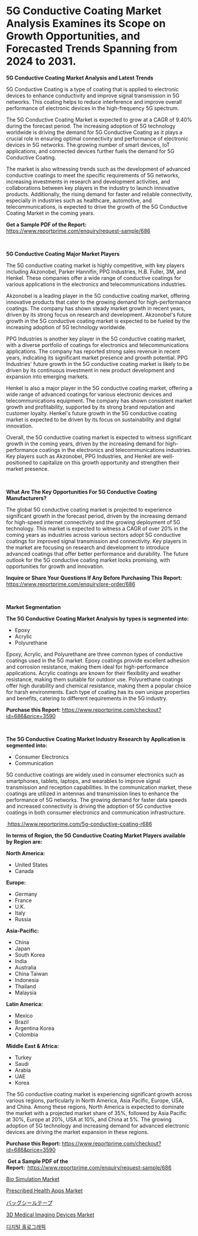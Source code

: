 <p><h1>5G Conductive Coating Market Analysis Examines its Scope on Growth Opportunities, and Forecasted Trends Spanning from 2024 to 2031.</h1></p><p><strong>5G Conductive Coating Market Analysis and Latest Trends</strong></p>
<p><p>5G Conductive Coating is a type of coating that is applied to electronic devices to enhance conductivity and improve signal transmission in 5G networks. This coating helps to reduce interference and improve overall performance of electronic devices in the high-frequency 5G spectrum.</p><p>The 5G Conductive Coating Market is expected to grow at a CAGR of 9.40% during the forecast period. The increasing adoption of 5G technology worldwide is driving the demand for 5G Conductive Coating as it plays a crucial role in ensuring optimal connectivity and performance of electronic devices in 5G networks. The growing number of smart devices, IoT applications, and connected devices further fuels the demand for 5G Conductive Coating.</p><p>The market is also witnessing trends such as the development of advanced conductive coatings to meet the specific requirements of 5G networks, increasing investments in research and development activities, and collaborations between key players in the industry to launch innovative products. Additionally, the rising demand for faster and reliable connectivity, especially in industries such as healthcare, automotive, and telecommunications, is expected to drive the growth of the 5G Conductive Coating Market in the coming years.</p></p>
<p><strong>Get a Sample PDF of the Report:&nbsp;</strong> <a href="https://www.reportprime.com/enquiry/request-sample/686">https://www.reportprime.com/enquiry/request-sample/686</a></p>
<p>&nbsp;</p>
<p><strong>5G Conductive Coating Major Market Players</strong></p>
<p><p>The 5G conductive coating market is highly competitive, with key players including Akzonobel, Parker Hannifin, PPG Industries, H.B. Fuller, 3M, and Henkel. These companies offer a wide range of conductive coatings for various applications in the electronics and telecommunications industries.</p><p>Akzonobel is a leading player in the 5G conductive coating market, offering innovative products that cater to the growing demand for high-performance coatings. The company has shown steady market growth in recent years, driven by its strong focus on research and development. Akzonobel's future growth in the 5G conductive coating market is expected to be fueled by the increasing adoption of 5G technology worldwide.</p><p>PPG Industries is another key player in the 5G conductive coating market, with a diverse portfolio of coatings for electronics and telecommunications applications. The company has reported strong sales revenue in recent years, indicating its significant market presence and growth potential. PPG Industries' future growth in the 5G conductive coating market is likely to be driven by its continuous investment in new product development and expansion into emerging markets.</p><p>Henkel is also a major player in the 5G conductive coating market, offering a wide range of advanced coatings for various electronic devices and telecommunications equipment. The company has shown consistent market growth and profitability, supported by its strong brand reputation and customer loyalty. Henkel's future growth in the 5G conductive coating market is expected to be driven by its focus on sustainability and digital innovation.</p><p>Overall, the 5G conductive coating market is expected to witness significant growth in the coming years, driven by the increasing demand for high-performance coatings in the electronics and telecommunications industries. Key players such as Akzonobel, PPG Industries, and Henkel are well-positioned to capitalize on this growth opportunity and strengthen their market presence.</p></p>
<p>&nbsp;</p>
<p><strong>What Are The Key Opportunities For 5G Conductive Coating Manufacturers?</strong></p>
<p><p>The global 5G conductive coating market is projected to experience significant growth in the forecast period, driven by the increasing demand for high-speed internet connectivity and the growing deployment of 5G technology. This market is expected to witness a CAGR of over 20% in the coming years as industries across various sectors adopt 5G conductive coatings for improved signal transmission and connectivity. Key players in the market are focusing on research and development to introduce advanced coatings that offer better performance and durability. The future outlook for the 5G conductive coating market looks promising, with opportunities for growth and innovation.</p></p>
<p><strong>Inquire or Share Your Questions If Any Before Purchasing This Report:</strong> <a href="https://www.reportprime.com/enquiry/pre-order/686">https://www.reportprime.com/enquiry/pre-order/686</a></p>
<p>&nbsp;</p>
<p><strong>Market Segmentation</strong></p>
<p><strong>The 5G Conductive Coating Market Analysis by types is segmented into:</strong></p>
<p><ul><li>Epoxy</li><li>Acrylic</li><li>Polyurethane</li></ul></p>
<p><p>Epoxy, Acrylic, and Polyurethane are three common types of conductive coatings used in the 5G market. Epoxy coatings provide excellent adhesion and corrosion resistance, making them ideal for high-performance applications. Acrylic coatings are known for their flexibility and weather resistance, making them suitable for outdoor use. Polyurethane coatings offer high durability and chemical resistance, making them a popular choice for harsh environments. Each type of coating has its own unique properties and benefits, catering to different requirements in the 5G industry.</p></p>
<p><strong>Purchase this Report:&nbsp;</strong><a href="https://www.reportprime.com/checkout?id=686&price=3590">https://www.reportprime.com/checkout?id=686&price=3590</a></p>
<p>&nbsp;</p>
<p><strong>The 5G Conductive Coating Market Industry Research by Application is segmented into:</strong></p>
<p><ul><li>Consumer Electronics</li><li>Communication</li></ul></p>
<p><p>5G conductive coatings are widely used in consumer electronics such as smartphones, tablets, laptops, and wearables to improve signal transmission and reception capabilities. In the communication market, these coatings are utilized in antennas and transmission lines to enhance the performance of 5G networks. The growing demand for faster data speeds and increased connectivity is driving the adoption of 5G conductive coatings in both consumer electronics and communication infrastructure.</p></p>
<p><a href="https://www.reportprime.com/5g-conductive-coating-r686">&nbsp;https://www.reportprime.com/5g-conductive-coating-r686</a></p>
<p><strong>In terms of Region, the 5G Conductive Coating Market Players available by Region are:</strong></p>
<p>
    <p> <strong> North America: </strong>
        <ul>
            <li>United States</li>
            <li>Canada</li>
        </ul>
        </p> 
    <p> <strong> Europe: </strong>
        <ul>
            <li>Germany</li>
            <li>France</li>
            <li>U.K.</li>
            <li>Italy</li>
            <li>Russia</li>
        </ul>
        </p> 
    <p> <strong> Asia-Pacific: </strong>
        <ul>
            <li>China</li>
            <li>Japan</li>
            <li>South Korea</li>
            <li>India</li>
            <li>Australia</li>
            <li>China Taiwan</li>
            <li>Indonesia</li>
            <li>Thailand</li>
            <li>Malaysia</li>
        </ul>
        </p> 
    <p> <strong> Latin America: </strong>
        <ul>
            <li>Mexico</li>
            <li>Brazil</li>
            <li>Argentina Korea</li>
            <li>Colombia</li>
        </ul>
        </p> 
    <p> <strong> Middle East & Africa: </strong>
        <ul>
            <li>Turkey</li>
            <li>Saudi</li>
            <li>Arabia</li>
            <li>UAE</li>
            <li>Korea</li>
        </ul>
    </p>
    </p>
<p><p>The 5G conductive coating market is experiencing significant growth across various regions, particularly in North America, Asia Pacific, Europe, USA, and China. Among these regions, North America is expected to dominate the market with a projected market share of 35%, followed by Asia Pacific at 30%, Europe at 20%, USA at 10%, and China at 5%. The growing adoption of 5G technology and increasing demand for advanced electronic devices are driving the market expansion in these regions.</p></p>
<p><strong>Purchase this Report: </strong><a href="https://www.reportprime.com/checkout?id=686&price=3590">https://www.reportprime.com/checkout?id=686&price=3590</a></p>
<p>&nbsp;<strong>Get a Sample PDF of the Report:&nbsp;&nbsp;</strong><a href="https://www.reportprime.com/enquiry/request-sample/686">https://www.reportprime.com/enquiry/request-sample/686</a></p>
<p><strong></strong></p>
<p><p><a href="https://www.linkedin.com/pulse/deep-dive-bio-simulation-market-itstrends-segmentation-j50me">Bio Simulation Market</a></p><p><a href="https://issuu.com/reportprime-2/docs/prescribed-health-apps-market-size-2030.pptx">Prescribed Health Apps Market</a></p><p><a href="https://medium.com/@stevencornish04/%E6%AC%A1%E3%81%AE%E6%96%87%E7%AB%A0%E3%82%92%E6%97%A5%E6%9C%AC%E8%AA%9E%E3%81%AB%E7%BF%BB%E8%A8%B3%E3%81%97%E3%81%A6%E3%81%8F%E3%81%A0%E3%81%95%E3%81%84-2024%E5%B9%B4%E3%81%8B%E3%82%892031%E5%B9%B4%E3%81%BE%E3%81%A7%E3%81%AE%E6%9C%9F%E9%96%93%E3%82%92%E4%BA%88%E6%B8%AC%E3%81%97%E3%81%9F-%E5%9C%B0%E5%9F%9F%E3%81%AE%E8%A6%8B%E9%80%9A%E3%81%97-%E7%AB%B6%E4%BA%89%E6%88%A6%E7%95%A5%E3%81%AB%E3%82%88%E3%82%8B%E3%82%B0%E3%83%AD%E3%83%BC%E3%83%90%E3%83%AB%E3%83%90%E3%83%83%E3%82%B0%E5%AF%86%E5%B0%81%E3%83%86%E3%83%BC%E3%83%97%E5%B8%82%E5%A0%B4%E3%81%AE%E8%A6%8F%E6%A8%A1%E3%81%A8%E5%B8%82%E5%A0%B4%E5%8B%95%E5%90%91%E5%88%86%E6%9E%90-7078b3b24942">バッグシールテープ</a></p><p><a href="https://medium.com/@justin.wright5348/3d-medical-imaging-devices-market-investigation-industry-evolution-and-forecast-till-2031-12b8c6c7d2be">3D Medical Imaging Devices Market</a></p><p><a href="https://medium.com/@rudilistiyanto53_49097/%EB%94%94%EC%A7%80%ED%84%B8-%ED%99%80%EB%A1%9C%EA%B7%B8%EB%9E%98%ED%94%BD-%EC%8B%9C%EC%9E%A5-%EA%B7%9C%EB%AA%A8-%EC%8B%9C%EC%9E%A5-%EC%84%B8%EB%B6%84%ED%99%94-%EC%8B%9C%EC%9E%A5-%EB%8F%99%ED%96%A5-%EB%B0%8F-%EC%84%B1%EC%9E%A5-%EB%B6%84%EC%84%9D-%EC%98%88%EC%B8%A1-2031%EB%85%84%EA%B9%8C%EC%A7%80-f186ada70195">디지털 홀로그래픽</a></p></p>